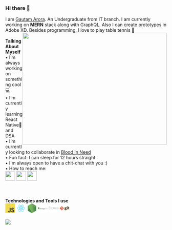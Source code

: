 ### Hi there 👋
I am <a href="https://github.com/Gautam-Arora24"> Gautam Arora</a>. An Undergraduate from IT branch. I am currently working on <b>MERN</b> stack along with GraphQL. Also I can create prototypes in Adobe XD. Besides programming, I love to play table tennis 🏓
</br>
<img align="right" height="350px" width="450px" src="https://raw.githubusercontent.com/abhisheknaiidu/abhisheknaiidu/master/code.gif"/>
</br>
<b>Talking About Myself</b>
•  I’m always working on something cool💻 </br>
•  I’m currently learning React Native📱 and DSA</br>
•  I’m currently looking to collaborate in <a href="https://github.com/Gautam-Arora24/bloodInNeed-frontend">Blood In Need</a></br>
•  Fun fact: I can sleep for 12 hours straight</br>
•  I'm always open to have a chit-chat with you :) </br>
•  How to reach me: </br>
<a href="https://github.com/Gautam-Arora24"><img height="30px" width="30px" src="https://cdn.pixabay.com/photo/2017/08/05/11/24/logo-2582757__340.png"/></a>
<a href="https://www.linkedin.com/in/gautam-arora-b2788b191/"><img height="30px" width="30px" src="https://cdn.pixabay.com/photo/2017/08/22/11/56/linked-in-2668700__340.png"/></a>
<a href="https://www.instagram.com/gautamarora6248/?hl=en"><img height="30px" width="30px" src="https://cdn.pixabay.com/photo/2016/08/09/17/52/instagram-1581266__340.jpg"/></a>
</br>
<br/>
</br>
<br/>
<b>Technologies and Tools I use</b></br>
<img height ="30px" width="30px" src="https://raw.githubusercontent.com/github/explore/80688e429a7d4ef2fca1e82350fe8e3517d3494d/topics/javascript/javascript.png"/>
<img height ="30px" width="30px" src="https://raw.githubusercontent.com/github/explore/80688e429a7d4ef2fca1e82350fe8e3517d3494d/topics/react/react.png"/>
<img height ="30px" width="30px" src="https://raw.githubusercontent.com/github/explore/80688e429a7d4ef2fca1e82350fe8e3517d3494d/topics/nodejs/nodejs.png"/>
<img height ="30px" width="30px" src="https://raw.githubusercontent.com/github/explore/80688e429a7d4ef2fca1e82350fe8e3517d3494d/topics/mongodb/mongodb.png"/>
<img height ="30px" width="30px" src="https://raw.githubusercontent.com/github/explore/80688e429a7d4ef2fca1e82350fe8e3517d3494d/topics/express/express.png"/>
<img height ="30px" width="30px" src="https://raw.githubusercontent.com/github/explore/80688e429a7d4ef2fca1e82350fe8e3517d3494d/topics/git/git.png"/>
</br>
</br>
<img src="https://github-readme-stats.vercel.app/api?username=Gautam-Arora24&&show_icons=true&title_color=ffffff&icon_color=bb2acf&text_color=daf7dc&bg_color=151515"/>
